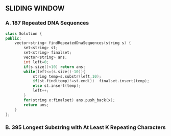 ## SLIDING WINDOW

### A. 187 Repeated DNA Sequences

```cpp
class Solution {
public:
    vector<string> findRepeatedDnaSequences(string s) {
        set<string> st;
        set<string> finalset;
        vector<string> ans;
        int left=0;
        if(s.size()<10) return ans;
        while(left<=(s.size()-10)){
            string temp=s.substr(left,10);
            if(st.find(temp)!=st.end())  finalset.insert(temp);
            else st.insert(temp);
            left++;
        }
        for(string x:finalset) ans.push_back(x);
        return ans;
    }
};
```

### B. 395 Longest Substring with At Least K Repeating Characters




